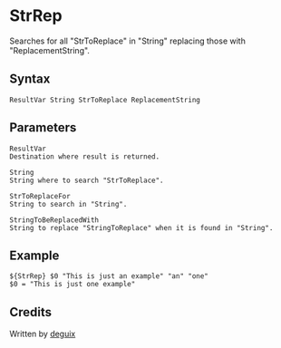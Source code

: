 # StrRep

Searches for all "StrToReplace" in "String" replacing those with "ReplacementString".

## Syntax

    ResultVar String StrToReplace ReplacementString

## Parameters

    ResultVar
    Destination where result is returned.

    String
    String where to search "StrToReplace".

    StrToReplaceFor
    String to search in "String".

    StringToBeReplacedWith
    String to replace "StringToReplace" when it is found in "String".

## Example

    ${StrRep} $0 "This is just an example" "an" "one"
    $0 = "This is just one example"

## Credits

Written by [deguix][1]

[1]: http://nsis.sourceforge.net/User:Deguix